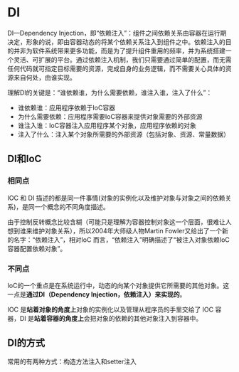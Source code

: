 # DI
DI—Dependency Injection，即“依赖注入”：组件之间依赖关系由容器在运行期决定，形象的说，即由容器动态的将某个依赖关系注入到组件之中。依赖注入的目的并非为软件系统带来更多功能，而是为了提升组件重用的频率，并为系统搭建一个灵活、可扩展的平台。通过依赖注入机制，我们只需要通过简单的配置，而无需任何代码就可指定目标需要的资源，完成自身的业务逻辑，而不需要关心具体的资源来自何处，由谁实现。

理解DI的关键是：“谁依赖谁，为什么需要依赖，谁注入谁，注入了什么”：
* 谁依赖谁：应用程序依赖于IoC容器
* 为什么需要依赖：应用程序需要IoC容器来提供对象需要的外部资源
* 谁注入谁：IoC容器注入应用程序某个对象，应用程序依赖的对象
* 注入了什么：注入某个对象所需要的外部资源（包括对象、资源、常量数据）

## DI和IoC

### 相同点
IOC 和 DI 描述的都是同一件事情(对象的实例化以及维护对象与对象之间的依赖关系)，是同一个概念的不同角度描述。

由于控制反转概念比较含糊（可能只是理解为容器控制对象这一个层面，很难让人想到谁来维护对象关系），所以2004年大师级人物Martin Fowler又给出了一个新的名字：“依赖注入”，相对IoC 而言，“依赖注入”明确描述了“被注入对象依赖IoC容器配置依赖对象”。

### 不同点
IoC的一个重点是在系统运行中，动态的向某个对象提供它所需要的其他对象。这一点是**通过DI（Dependency Injection，依赖注入）来实现的**。

IOC 是**站着对象的角度上**对象的实例化以及管理从程序员的手里交给了 IOC 容器，DI 是**站着容器的角度上**会把对象的依赖的其他对象注入到容器中。

## DI的方式
常用的有两种方式：构造方法注入和setter注入